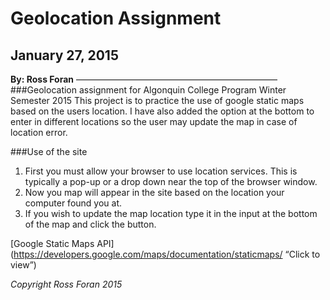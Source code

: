 # Geolocation Assignment
## January 27, 2015
**By: Ross Foran**
———————————————————————
###Geolocation assignment for Algonquin College Program Winter Semester 2015
This project is to practice the use of google static maps based on the users location.
I have also added the option at the bottom to enter in different locations so the user may update the map in case of location error.

###Use of the site
1. First you must allow your browser to use location services. This is typically a pop-up or a drop down near the top of the browser window.
2. Now you map will appear in the site based on the location your computer found you at.
3. If you wish to update the map location type it in the input at the bottom of the map and click the button.

[Google Static Maps API](https://developers.google.com/maps/documentation/staticmaps/ “Click to view”)

*Copyright Ross Foran 2015*
